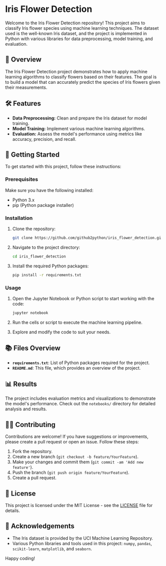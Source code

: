 # Iris Flower Detection

Welcome to the Iris Flower Detection repository! This project aims to classify Iris flower species using machine learning techniques. The dataset used is the well-known Iris dataset, and the project is implemented in Python with various libraries for data preprocessing, model training, and evaluation.

## 📜 Overview

The Iris Flower Detection project demonstrates how to apply machine learning algorithms to classify flowers based on their features. The goal is to build a model that can accurately predict the species of Iris flowers given their measurements.

## 🛠️ Features

- **Data Preprocessing:** Clean and prepare the Iris dataset for model training.
- **Model Training:** Implement various machine learning algorithms.
- **Evaluation:** Assess the model's performance using metrics like accuracy, precision, and recall.

## 🚀 Getting Started

To get started with this project, follow these instructions:

### Prerequisites

Make sure you have the following installed:

- Python 3.x
- pip (Python package installer)

### Installation

1. Clone the repository:

    ```bash
    git clone https://github.com/github2python/iris_flower_detection.git
    ```

2. Navigate to the project directory:

    ```bash
    cd iris_flower_detection
    ```

3. Install the required Python packages:

    ```bash
    pip install -r requirements.txt
    ```

### Usage

1. Open the Jupyter Notebook or Python script to start working with the code:

    ```bash
    jupyter notebook
    ```

2. Run the cells or script to execute the machine learning pipeline.

3. Explore and modify the code to suit your needs.

## 📚 Files Overview

- **`requirements.txt`**: List of Python packages required for the project.
- **`README.md`**: This file, which provides an overview of the project.

## 📊 Results

The project includes evaluation metrics and visualizations to demonstrate the model's performance. Check out the `notebooks/` directory for detailed analysis and results.

## 🧑‍💻 Contributing

Contributions are welcome! If you have suggestions or improvements, please create a pull request or open an issue. Follow these steps:

1. Fork the repository.
2. Create a new branch (`git checkout -b feature/YourFeature`).
3. Make your changes and commit them (`git commit -am 'Add new feature'`).
4. Push the branch (`git push origin feature/YourFeature`).
5. Create a pull request.

## 📄 License

This project is licensed under the MIT License - see the [LICENSE](LICENSE) file for details.

## 🌟 Acknowledgements

- The Iris dataset is provided by the UCI Machine Learning Repository.
- Various Python libraries and tools used in this project: `numpy`, `pandas`, `scikit-learn`, `matplotlib`, and `seaborn`.

Happy coding!

